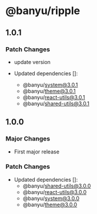 # @banyu/ripple

## 1.0.1

### Patch Changes

- update version

- Updated dependencies []:
  - @banyu/system@3.0.1
  - @banyu/theme@3.0.1
  - @banyu/react-utils@3.0.1
  - @banyu/shared-utils@3.0.1

## 1.0.0

### Major Changes

- First major release

### Patch Changes

- Updated dependencies []:
  - @banyu/shared-utils@3.0.0
  - @banyu/react-utils@3.0.0
  - @banyu/system@3.0.0
  - @banyu/theme@3.0.0
